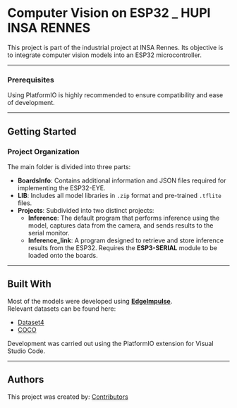 # Computer Vision on ESP32 _ HUPI INSA RENNES

This project is part of the industrial project at INSA Rennes. Its objective is to integrate computer vision models into an ESP32 microcontroller.

---

### Prerequisites

Using PlatformIO is highly recommended to ensure compatibility and ease of development.

---

## Getting Started

### Project Organization  
The main folder is divided into three parts:  
- **BoardsInfo**: Contains additional information and JSON files required for implementing the ESP32-EYE.  
- **LIB**: Includes all model libraries in `.zip` format and pre-trained `.tflite` files.  
- **Projects**: Subdivided into two distinct projects:  
   - **Inference**: The default program that performs inference using the model, captures data from the camera, and sends results to the serial monitor.  
   - **Inference_link**: A program designed to retrieve and store inference results from the ESP32. Requires the **ESP3-SERIAL** module to be loaded onto the boards.  

---

## Built With

Most of the models were developed using **[EdgeImpulse](https://studio.edgeimpulse.com/)**.  
Relevant datasets can be found here:  
- [Dataset4](https://studio.edgeimpulse.com/public/553109/live)  
- [COCO](https://studio.edgeimpulse.com/public/575392/live)  

Development was carried out using the PlatformIO extension for Visual Studio Code.

---

## Authors  

This project was created by: [Contributors](https://github.com/PapyPouley/PI-ESP32-ML-HUPI-INSA/contributors)  
